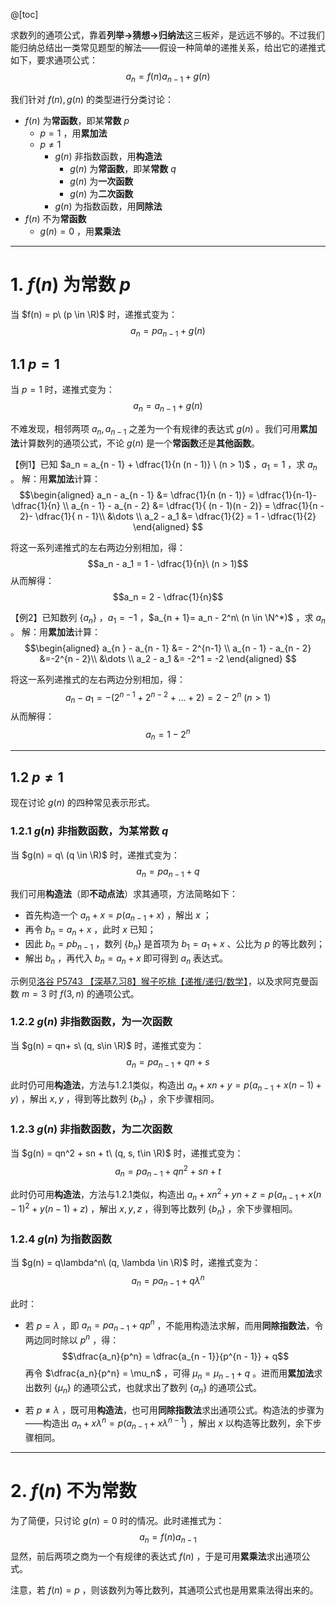 @[toc]

求数列的通项公式，靠着**列举->猜想->归纳法**这三板斧，是远远不够的。不过我们能归纳总结出一类常见题型的解法——假设一种简单的递推关系，给出它的递推式如下，要求通项公式：
$$a_n = f(n) a_{n-1} + g(n)$$ 

我们针对 $f(n), g(n)$ 的类型进行分类讨论：
- $f(n)$ 为**常函数**，即某**常数** $p$ 
	- $p = 1$ ，用**累加法**
	- $p \ne 1$ 
		- $g(n)$ 非指数函数，用**构造法**
			- $g(n)$ 为**常函数**，即某**常数** $q$ 
			- $g(n)$ 为**一次函数**
			- $g(n)$ 为**二次函数**
		- $g(n)$ 为指数函数，用**同除法**
- $f(n)$ 不为**常函数**
	- $g(n) = 0$ ，用**累乘法**

---
# 1. $f(n)$ 为常数 $p$
当 $f(n) = p\ (p \in \R)$ 时，递推式变为：
$$a_n = pa_{n - 1} + g(n)$$
## 1.1 $p = 1$
当 $p = 1$ 时，递推式变为：
$$a_n = a_{n - 1} + g(n)$$

不难发现，相邻两项 $a_n, a_{n - 1}$ 之差为一个有规律的表达式 $g(n)$ 。我们可用**累加法**计算数列的通项公式，不论 $g(n)$ 是一个**常函数**还是**其他函数**。

【例1】已知 $a_n = a_{n - 1} + \dfrac{1}{n (n - 1)} \ (n > 1)$ ，$a_1 = 1$ ，求 $a_n$ 。
解：用**累加法**计算：
$$\begin{aligned}
a_n - a_{n - 1} &= \dfrac{1}{n (n - 1)} = \dfrac{1}{n-1}- \dfrac{1}{n} \\
a_{n - 1} - a_{n - 2} &= \dfrac{1}{ (n - 1)(n - 2)} = \dfrac{1}{n - 2}- \dfrac{1}{ n - 1}\\
&\dots \\
a_2 - a_1 &= \dfrac{1}{2} = 1 - \dfrac{1}{2}  
\end{aligned}
$$

将这一系列递推式的左右两边分别相加，得：
$$a_n - a_1 = 1 - \dfrac{1}{n}\ (n > 1)$$ 从而解得： $$a_n  = 2 - \dfrac{1}{n}$$

【例2】已知数列 $\{a_n\}$ ，$a_1 = -1$ ，$a_{n + 1}= a_n - 2^n\ (n \in \N^*)$ ，求 $a_n$ 。 
解：用**累加法**计算：
$$\begin{aligned}
a_{n } - a_{n - 1} &= - 2^{n-1}    \\
a_{n - 1} - a_{n - 2} &=-2^{n - 2}\\
&\dots \\
a_2 - a_1 &= -2^1 = -2  
\end{aligned}
$$


将这一系列递推式的左右两边分别相加，得：
$$a_n - a_1 = -(2^{n - 1} + 2^{n - 2} + \dots + 2) = 2 - 2^n\ (n >1)$$ 从而解得： $$a_n  = 1 -2^{n}$$
 
---
## 1.2 $p \ne 1$ 
现在讨论 $g(n)$ 的四种常见表示形式。
### 1.2.1 $g(n)$ 非指数函数，为某常数 $q$
当 $g(n) = q\ (q \in \R)$ 时，递推式变为：
$$a_n = pa_{n - 1} + q$$

我们可用**构造法**（即**不动点法**）求其通项，方法简略如下：
- 首先构造一个 $a_n + x = p(a_{n - 1} + x)$ ，解出 $x$ ；
- 再令 $b_n = a_n + x$ ，此时 $x$ 已知；
- 因此 $b_n = pb_{n - 1}$ ，数列 $\{ b_n\}$ 是首项为 $b_1 = a_1 + x$ 、公比为 $p$ 的等比数列；
- 解出 $b_n$ ，再代入 $b_n = a_n + x$ 即可得到 $a_n$ 表达式。

示例见[洛谷 P5743 【深基7.习8】猴子吃桃【递推/递归/数学】](https://memcpy0.blog.csdn.net/article/details/121332122)，以及求阿克曼函数 $m = 3$ 时 $f(3, n)$ 的通项公式。

### 1.2.2 $g(n)$ 非指数函数，为一次函数
当 $g(n) = qn+ s\ (q, s\in \R)$ 时，递推式变为：
$$a_n = p a_{n - 1} +qn+ s$$

此时仍可用**构造法**，方法与1.2.1类似，构造出 $a_n + xn + y = p(a_{n -1} + x(n - 1) + y)$ ，解出 $x, y$ ，得到等比数列 $\{b_n\}$ ，余下步骤相同。

### 1.2.3 $g(n)$ 非指数函数，为二次函数
当 $g(n) = qn^2 + sn + t\ (q, s, t\in \R)$ 时，递推式变为：
$$a_n = p a_{n - 1} +qn^2+ sn + t$$

此时仍可用**构造法**，方法与1.2.1类似，构造出 $a_n + xn^2 + yn  + z = p(a_{n -1} + x(n - 1)^2 + y(n - 1) + z)$ ，解出 $x, y, z$ ，得到等比数列 $\{b_n\}$ ，余下步骤相同。
### 1.2.4 $g(n)$ 为指数函数
当 $g(n) = q\lambda^n\ (q, \lambda \in \R)$ 时，递推式变为：
$$a_n = pa_{n - 1} + q\lambda^n$$

此时：
- 若 $p = \lambda$ ，即 $a_n = p a_{n - 1} +qp^n$ ，不能用构造法求解，而用**同除指数法**，令两边同时除以 $p^n$ ，得：
$$\dfrac{a_n}{p^n} = \dfrac{a_{n - 1}}{p^{n - 1}} + q$$
再令 $\dfrac{a_n}{p^n} = \mu_n$ ，可得 $\mu_n = \mu_{n - 1} + q$ 。进而用**累加法**求出数列 $\{ \mu_n\}$ 的通项公式，也就求出了数列 $\{a_n\}$ 的通项公式。

- 若 $p \ne \lambda$ ，既可用**构造法**，也可用**同除指数法**求出通项公式。构造法的步骤为——构造出 $a_n + x\lambda^n = p(a_{n - 1} + x\lambda^{n - 1})$ ，解出 $x$ 以构造等比数列，余下步骤相同。


---
# 2. $f(n)$ 不为常数
为了简便，只讨论 $g(n) = 0$ 时的情况。此时递推式为：
$$a_n = f(n) a_{n - 1}$$ 显然，前后两项之商为一个有规律的表达式 $f(n)$ ，于是可用**累乘法**求出通项公式。

注意，若 $f(n) = p$ ，则该数列为等比数列，其通项公式也是用累乘法得出来的。
